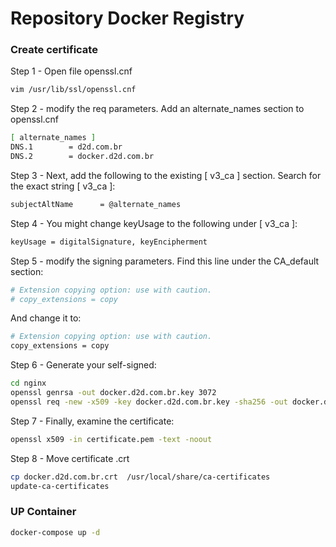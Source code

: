 # Repository Docker Registry

### Create certificate

Step 1 - Open file openssl.cnf
```bash
vim /usr/lib/ssl/openssl.cnf
```
Step 2 - modify the req parameters. Add an alternate_names section to openssl.cnf
```bash
[ alternate_names ]
DNS.1        = d2d.com.br
DNS.2        = docker.d2d.com.br
```

Step 3 - Next, add the following to the existing [ v3_ca ] section. Search for the exact string [ v3_ca ]:

```bash
subjectAltName      = @alternate_names
```
Step 4 - You might change keyUsage to the following under [ v3_ca ]:
```bash
keyUsage = digitalSignature, keyEncipherment
```
Step 5 - modify the signing parameters. Find this line under the CA_default section:

```bash
# Extension copying option: use with caution.
# copy_extensions = copy
```
And change it to:
```bash
# Extension copying option: use with caution.
copy_extensions = copy
```
Step 6 - Generate your self-signed:
```bash
cd nginx
openssl genrsa -out docker.d2d.com.br.key 3072
openssl req -new -x509 -key docker.d2d.com.br.key -sha256 -out docker.d2d.com.br.pem -days 730
```
Step 7 - Finally, examine the certificate:

```bash
openssl x509 -in certificate.pem -text -noout
```

Step 8 - Move certificate .crt

```bash
cp docker.d2d.com.br.crt  /usr/local/share/ca-certificates
update-ca-certificates
```

### UP Container

```bash
docker-compose up -d
```